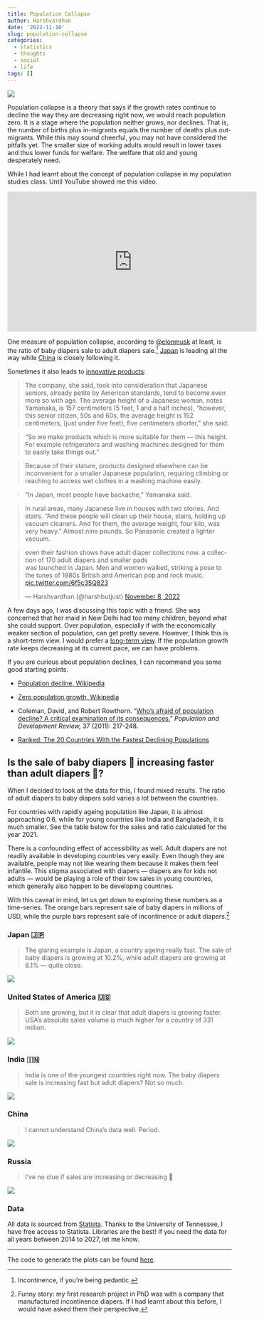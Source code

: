 ```yaml
---
title: Population Collapse
author: Harshvardhan
date: '2022-11-10'
slug: population-collapse
categories:
  - statistics
  - thoughts
  - social
  - life
tags: []
---
```


<script src="{{< blogdown/postref >}}index_files/twitter-widget/widgets.js"></script>
<script src="{{< blogdown/postref >}}index_files/core-js/shim.min.js"></script>
<script src="{{< blogdown/postref >}}index_files/react/react.min.js"></script>
<script src="{{< blogdown/postref >}}index_files/react/react-dom.min.js"></script>
<script src="{{< blogdown/postref >}}index_files/reactwidget/react-tools.js"></script>
<script src="{{< blogdown/postref >}}index_files/htmlwidgets/htmlwidgets.js"></script>
<script src="{{< blogdown/postref >}}index_files/reactable-binding/reactable.js"></script>

![](images/Screenshot%202022-11-10%20at%208.32.15%20PM.png)

Population collapse is a theory that says if the growth rates continue to decline the way they are decreasing right now, we would reach population zero. It is a stage where the population neither grows, nor declines. That is, the number of births plus in-migrants equals the number of deaths plus out-migrants. While this may sound cheerful, you may not have considered the pitfalls yet. The smaller size of working adults would result in lower taxes and thus lower funds for welfare. The welfare that old and young desperately need.

While I had learnt about the concept of population collapse in my population studies class. Until YouTube showed me this video.

<iframe width="560" height="315" src="https://www.youtube.com/embed/_U2kR6TOQcY" title="YouTube video player" frameborder="0" allow="accelerometer; autoplay; clipboard-write; encrypted-media; gyroscope; picture-in-picture" allowfullscreen>
</iframe>

One measure of population collapse, according to [@elonmusk](https://twitter.com/elonmusk) at least, is the ratio of baby diapers sale to adult diapers sale.[^1] [Japan](https://www.wikiwand.com/en/Aging_of_Japan) is leading all the way while [China](https://www.wikiwand.com/en/Aging_of_China) is closely following it.

Sometimes it also leads to [innovative products](https://www.marketplace.org/2016/08/29/japans-changing-culture/):

> The company, she said, took into consideration that Japanese seniors, already petite by American standards, tend to become even more so with age. The average height of a Japanese woman, notes Yamanaka, is 157 centimeters (5 feet, 1 and a half inches), “however, this senior citizen, 50s and 60s, the average height is 152 centimeters, (just under five feet), five centimeters shorter,” she said.

> “So we make products which is more suitable for them — this height. For example refrigerators and washing machines designed for them to easily take things out.”

> Because of their stature, products designed elsewhere can be inconvenient for a smaller Japanese population, requiring climbing or reaching to access wet clothes in a washing machine easily.

> “In Japan, most people have backache,” Yamanaka said.

> In rural areas, many Japanese live in houses with two stories. And stairs. “And these people will clean up their house, stairs, holding up vacuum cleaners. And for them, the average weight, four kilo, was very heavy.” Almost nine pounds. So Panasonic created a lighter vacuum.

<blockquote class="twitter-tweet" data-width="550" data-lang="en" data-dnt="true" data-theme="light"><p lang="en" dir="ltr">even their fashion shows have adult diaper collections now. a collection of 170 adult diapers and smaller pads <br> was launched in Japan. Men and women walked, striking a pose to the tunes of 1980s British and American pop and rock music. <a href="https://t.co/6f5c35Q823">pic.twitter.com/6f5c35Q823</a></p>&mdash; Harshvardhan (@harshbutjust) <a href="https://twitter.com/harshbutjust/status/1589866512890093568?ref_src=twsrc%5Etfw">November 8, 2022</a></blockquote>

A few days ago, I was discussing this topic with a friend. She was concerned that her maid in New Delhi had too many children, beyond what she could support. Over population, especially if with the economically weaker section of population, can get pretty severe. However, I think this is a short-term view. I would prefer a [long-term view](https://www.wikiwand.com/en/Longtermism). If the population growth rate keeps decreasing at its current pace, we can have problems.

If you are curious about population declines, I can recommend you some good starting points.

- [Population decline, Wikipedia](https://www.wikiwand.com/en/Population_decline)

- [Zero population growth, Wikipedia](https://www.wikiwand.com/en/Zero_population_growth)

- Coleman, David, and Robert Rowthorn. “[Who’s afraid of population decline? A critical examination of its consequences.](https://onlinelibrary.wiley.com/doi/epdf/10.1111/j.1728-4457.2011.00385.x)” *Population and Development Review,* 37 (2011): 217-248.

- [Ranked: The 20 Countries With the Fastest Declining Populations](https://www.visualcapitalist.com/ranked-the-20-countries-with-the-fastest-declining-populations/)

## Is the sale of baby diapers 👶 increasing faster than adult diapers 🧓?

When I decided to look at the data for this, I found mixed results. The ratio of adult diapers to baby diapers sold varies a lot between the countries.

For countries with rapidly ageing population like Japan, it is almost approaching 0.6, while for young countries like India and Bangladesh, it is much smaller. See the table below for the sales and ratio calculated for the year 2021.

<div id="htmlwidget-1" class="reactable html-widget" style="width:auto;height:auto;"></div>
<script type="application/json" data-for="htmlwidget-1">{"x":{"tag":{"name":"Reactable","attribs":{"data":{"country":["Australia","Bangladesh","Brazil","China","India","Norway","Israel","Russia","USA","Japan"],"baby":[370.3,493.9,1010,8900,5540,83.99,109.1,830,7170,1300],"adult":[211.6,116.5,160,730,1430,43.95,62.95,228.6,3560,830],"ratio":[0.57,0.24,0.16,0.08,0.26,0.52,0.58,0.28,0.5,0.64]},"columns":[{"accessor":"country","name":"Country","type":"character"},{"accessor":"baby","name":"Baby Diapers","type":"numeric","format":{"cell":{"prefix":"$","digits":0,"separators":true},"aggregated":{"prefix":"$","digits":0,"separators":true}}},{"accessor":"adult","name":"Adult Diapers","type":"numeric","format":{"cell":{"prefix":"$","digits":0,"separators":true},"aggregated":{"prefix":"$","digits":0,"separators":true}}},{"accessor":"ratio","name":"Ratio of Sales","type":"numeric"}],"defaultSortDesc":true,"defaultSorted":[{"id":"ratio","desc":true}],"defaultPageSize":10,"paginationType":"numbers","showPageInfo":true,"minRows":1,"dataKey":"dcb4ee0ed267a71e6e4b89357bd27f5c"},"children":[]},"class":"reactR_markup"},"evals":[],"jsHooks":[]}</script>

There is a confounding effect of accessibility as well. Adult diapers are not readily available in developing countries very easily. Even though they are available, people may not like wearing them because it makes them feel infantile. This stigma associated with diapers — diapers are for kids not adults — would be playing a role of their low sales in young countries, which generally also happen to be developing countries.

With this caveat in mind, let us get down to exploring these numbers as a time-series. The orange bars represent sale of baby diapers in millions of USD, while the purple bars represent sale of incontinence or adult diapers.[^2]

### Japan 🇯🇵

> The glaring example is Japan, a country ageing really fast. The sale of baby diapers is growing at 10.2%, while adult diapers are growing at 8.1% — quite close.

![](images/japan.png)

### United States of America 🇺🇸

> Both are growing, but it is clear that adult diapers is growing faster. USA’s absolute sales volume is much higher for a country of 331 million.

![](images/usa.png)

### India 🇮🇳

> India is one of the youngest countries right now. The baby diapers sale is increasing fast but adult diapers? Not so much.

![](images/india.png)

### China

> I cannot understand China’s data well. Period.

![](images/china.png)

### Russia

> I’ve no clue if sales are increasing or decreasing 🤷

![](images/russia.png)

### Data

All data is sourced from [Statista](https://www-statista-com.utk.idm.oclc.org/outlook/cmo/tissue-hygiene-paper/united-states#revenue). Thanks to the University of Tennessee, I have free access to Statista. Libraries are the best! If you need the data for all years between 2014 to 2027, let me know.

------------------------------------------------------------------------

The code to generate the plots can be found [here](https://gist.github.com/harshvardhaniimi/2d47c68f1d2e06778c3a1094b1a0acc7).

[^1]: Incontinence, if you’re being pedantic.

[^2]: Funny story: my first research project in PhD was with a company that manufactured incontinence diapers. If I had learnt about this before, I would have asked them their perspective.
